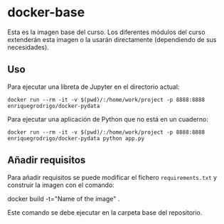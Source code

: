 # docker-base

Esta es la imagen base del curso. Los diferentes módulos del curso extenderán esta imagen o la 
usarán directamente (dependiendo de sus necesidades).

## Uso

Para ejecutar una libreta de Jupyter en el directorio actual:

	docker run --rm -it -v $(pwd)/:/home/work/project -p 8888:8888 enriquegrodrigo/docker-pydata

Para ejecutar una aplicación de Python que no está en un cuaderno:

	docker run --rm -it -v $(pwd)/:/home/work/project -p 8888:8888 enriquegrodrigo/docker-pydata python app.py


## Añadir requisitos 

Para añadir requisitos se puede modificar el fichero `requirements.txt` y construir la imagen con el comando: 

  docker build -t="Name of the image" .

Este comando se debe ejecutar en la carpeta base del repositorio.   

